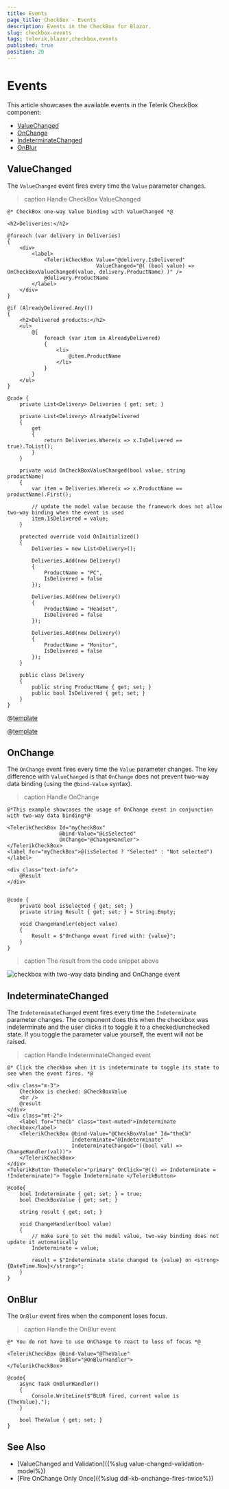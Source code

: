 ```yaml
---
title: Events
page_title: CheckBox - Events
description: Events in the CheckBox for Blazor.
slug: checkbox-events
tags: telerik,blazor,checkbox,events
published: true
position: 20
---
```


# Events

This article showcases the available events in the Telerik CheckBox component:

* [ValueChanged](#valuechanged)
* [OnChange](#onchange)
* [IndeterminateChanged](#indeterminatechanged)
* [OnBlur](#onblur)

## ValueChanged

The `ValueChanged` event fires every time the `Value` parameter changes.

>caption Handle CheckBox ValueChanged

````CSHTML
@* CheckBox one-way Value binding with ValueChanged *@

<h2>Deliveries:</h2>

@foreach (var delivery in Deliveries)
{
    <div>
        <label>
            <TelerikCheckBox Value="@delivery.IsDelivered"
                             ValueChanged="@( (bool value) => OnCheckBoxValueChanged(value, delivery.ProductName) )" />
            @delivery.ProductName
        </label>
    </div>
}

@if (AlreadyDelivered.Any())
{
    <h2>Delivered products:</h2>
    <ul>
        @{
            foreach (var item in AlreadyDelivered)
            {
                <li>
                    @item.ProductName
                </li>
            }
        }
    </ul>
}

@code {
    private List<Delivery> Deliveries { get; set; }

    private List<Delivery> AlreadyDelivered
    {
        get
        {
            return Deliveries.Where(x => x.IsDelivered == true).ToList();
        }
    }

    private void OnCheckBoxValueChanged(bool value, string productName)
    {
        var item = Deliveries.Where(x => x.ProductName == productName).First();

        // update the model value because the framework does not allow two-way binding when the event is used
        item.IsDelivered = value;
    }

    protected override void OnInitialized()
    {
        Deliveries = new List<Delivery>();

        Deliveries.Add(new Delivery()
        {
            ProductName = "PC",
            IsDelivered = false
        });

        Deliveries.Add(new Delivery()
        {
            ProductName = "Headset",
            IsDelivered = false
        });

        Deliveries.Add(new Delivery()
        {
            ProductName = "Monitor",
            IsDelivered = false
        });
    }

    public class Delivery
    {
        public string ProductName { get; set; }
        public bool IsDelivered { get; set; }
    }
}
````

@[template](/_contentTemplates/common/general-info.md#event-callback-can-be-async)

@[template](/_contentTemplates/common/issues-and-warnings.md#valuechanged-lambda-required)

## OnChange

The `OnChange` event fires every time the `Value` parameter changes. The key difference with `ValueChanged` is that `OnChange` does not prevent two-way data binding (using the `@bind-Value` syntax).

>caption Handle OnChange

````CSHTML
@*This example showcases the usage of OnChange event in conjunction with two-way data binding*@

<TelerikCheckBox Id="myCheckBox"
                 @bind-Value="@isSelected"
                 OnChange="@ChangeHandler">
</TelerikCheckBox>
<label for="myCheckBox">@(isSelected ? "Selected" : "Not selected")</label>

<div class="text-info">
    @Result
</div>


@code {
    private bool isSelected { get; set; }
    private string Result { get; set; } = String.Empty;

    void ChangeHandler(object value)
    {
        Result = $"OnChange event fired with: {value}";
    }
}
````
>caption The result from the code snippet above

![checkbox with two-way data binding and OnChange event](images/checkbox-onchange.gif)

## IndeterminateChanged

The `IndeterminateChanged` event fires every time the `Indeterminate` parameter changes. The component does this when the checkbox was indeterminate and the user clicks it to toggle it to a checked/unchecked state. If you toggle the parameter value yourself, the event will not be raised.

>caption Handle IndeterminateChanged event

````CSHTML
@* Click the checkbox when it is indeterminate to toggle its state to see when the event fires. *@

<div class="m-3">
    Checkbox is checked: @CheckBoxValue
    <br />
    @result
</div>
<div class="mt-2">
    <label for="theCb" class="text-muted">Indeterminate checkbox</label>
    <TelerikCheckBox @bind-Value="@CheckBoxValue" Id="theCb"
                     Indeterminate="@Indeterminate"
                     IndeterminateChanged="((bool val) => ChangeHandler(val))">
    </TelerikCheckBox>
</div>
<TelerikButton ThemeColor="primary" OnClick="@(() => Indeterminate = !Indeterminate)"> Toggle Indeterminate </TelerikButton>

@code{
    bool Indeterminate { get; set; } = true;
    bool CheckBoxValue { get; set; }

    string result { get; set; }

    void ChangeHandler(bool value)
    {
        // make sure to set the model value, two-way binding does not update it automatically
        Indeterminate = value;

        result = $"Indeterminate state changed to {value} on <strong>{DateTime.Now}</strong>";
    }
}
````



## OnBlur

The `OnBlur` event fires when the component loses focus.

>caption Handle the OnBlur event

````CSHTML
@* You do not have to use OnChange to react to loss of focus *@

<TelerikCheckBox @bind-Value="@TheValue"
                 OnBlur="@OnBlurHandler">
</TelerikCheckBox>

@code{
    async Task OnBlurHandler()
    {
        Console.WriteLine($"BLUR fired, current value is {TheValue}.");
    }

    bool TheValue { get; set; }
}
````


## See Also

* [ValueChanged and Validation]({%slug value-changed-validation-model%})
* [Fire OnChange Only Once]({%slug ddl-kb-onchange-fires-twice%})

